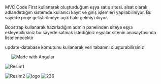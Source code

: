 MVC Code First kullanarak oluşturduğum eşya satış sitesi.
alsat olarak adlandırdığım sistemde kullanıcı kayıt ve giriş işlemleri yapılabiliniyor. Bu sayede proje geliştirilmeye açık hale gelmiş oluyor.

Boostrap kullanarak hazırladığım admin panelinden siteye eşya ekleyebilirsiniz bu sayede satmak istediğiniz eşyalar sitenin anasayfasında listelenecektir

update-database komutunu kullanarak veri tabanını oluşturabilirsiniz

<img align="center" src="[./documentation/images/A.jpg](https://user-images.githubusercontent.com/60429097/177059805-2ddafb7e-8949-4488-b5c6-8e0ded9234ea.jpg)" alt="Made with Angular" title="Angular" hspace="20"/>

![Resim1](https://user-images.githubusercontent.com/60429097/177059805-2ddafb7e-8949-4488-b5c6-8e0ded9234ea.jpg)

![Resim2](https://user-images.githubusercontent.com/60429097/177059865-9d088af3-b402-486c-bac0-04c260381bd3.jpg)
![logo](https://user-images.githubusercontent.com/60429097/177059886-7ea7f7ca-a621-484c-833c-6b6f6d6fa6de.png)
![236](https://user-images.githubusercontent.com/60429097/177059902-182370d4-64a2-4aa2-8cf9-579c97173c3b.png)
